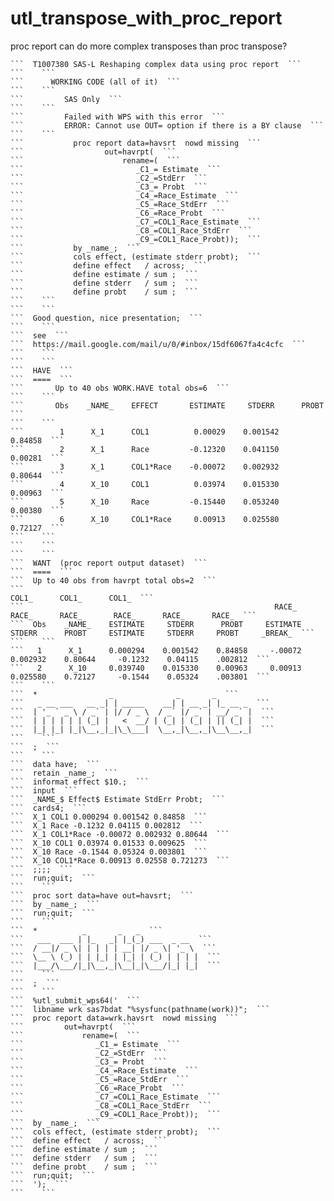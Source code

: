 # utl_transpose_with_proc_report
proc report can do more complex transposes than proc transpose?

    ```  T1007380 SAS-L Reshaping complex data using proc report  ```
    ```    ```
    ```      WORKING CODE (all of it)  ```
    ```    ```
    ```         SAS Only  ```
    ```    ```
    ```         Failed with WPS with this error  ```
    ```         ERROR: Cannot use OUT= option if there is a BY clause  ```
    ```    ```
    ```           proc report data=havsrt  nowd missing  ```
    ```                  out=havrpt(  ```
    ```                      rename=(  ```
    ```                         _C1_= Estimate  ```
    ```                         _C2_=StdErr  ```
    ```                         _C3_= Probt  ```
    ```                         _C4_=Race_Estimate  ```
    ```                         _C5_=Race_StdErr  ```
    ```                         _C6_=Race_Probt  ```
    ```                         _C7_=COL1_Race_Estimate  ```
    ```                         _C8_=COL1_Race_StdErr  ```
    ```                         _C9_=COL1_Race_Probt));  ```
    ```           by _name_;  ```
    ```           cols effect, (estimate stderr probt);  ```
    ```           define effect   / across;  ```
    ```           define estimate / sum ;  ```
    ```           define stderr   / sum ;  ```
    ```           define probt    / sum ;  ```
    ```    ```
    ```    ```
    ```  Good question, nice presentation;  ```
    ```    ```
    ```  see  ```
    ```  https://mail.google.com/mail/u/0/#inbox/15df6067fa4c4cfc  ```
    ```    ```
    ```    ```
    ```  HAVE  ```
    ```  ====  ```
    ```       Up to 40 obs WORK.HAVE total obs=6  ```
    ```    ```
    ```       Obs    _NAME_    EFFECT       ESTIMATE     STDERR      PROBT  ```
    ```    ```
    ```        1      X_1      COL1          0.00029    0.001542    0.84858  ```
    ```        2      X_1      Race         -0.12320    0.041150    0.00281  ```
    ```        3      X_1      COL1*Race    -0.00072    0.002932    0.80644  ```
    ```        4      X_10     COL1          0.03974    0.015330    0.00963  ```
    ```        5      X_10     Race         -0.15440    0.053240    0.00380  ```
    ```        6      X_10     COL1*Race     0.00913    0.025580    0.72127  ```
    ```    ```
    ```    ```
    ```    ```
    ```  WANT  (proc report output dataset)  ```
    ```  ====  ```
    ```  Up to 40 obs from havrpt total obs=2  ```
    ```                                                                                           COL1_      COL1_      COL1_  ```
    ```                                                        RACE_       RACE_      RACE_       RACE_      RACE_      RACE_  ```
    ```  Obs    _NAME_    ESTIMATE     STDERR      PROBT     ESTIMATE     STDERR      PROBT     ESTIMATE     STDERR     PROBT     _BREAK_  ```
    ```    ```
    ```   1      X_1      0.000294    0.001542    0.84858     -.00072    0.002932    0.80644     -0.1232    0.04115    .002812  ```
    ```   2      X_10     0.039740    0.015330    0.00963     0.00913    0.025580    0.72127     -0.1544    0.05324    .003801  ```
    ```    ```
    ```  *                _              _       _  ```
    ```   _ __ ___   __ _| | _____    __| | __ _| |_ __ _  ```
    ```  | '_ ` _ \ / _` | |/ / _ \  / _` |/ _` | __/ _` |  ```
    ```  | | | | | | (_| |   <  __/ | (_| | (_| | || (_| |  ```
    ```  |_| |_| |_|\__,_|_|\_\___|  \__,_|\__,_|\__\__,_|  ```
    ```    ```
    ```  ;  ```
    ```    ```
    ```  data have;  ```
    ```  retain _name_;  ```
    ```  informat effect $10.;  ```
    ```  input  ```
    ```  _NAME_$ Effect$ Estimate StdErr Probt;  ```
    ```  cards4;  ```
    ```  X_1 COL1 0.000294 0.001542 0.84858  ```
    ```  X_1 Race -0.1232 0.04115 0.002812  ```
    ```  X_1 COL1*Race -0.00072 0.002932 0.80644  ```
    ```  X_10 COL1 0.03974 0.01533 0.009625  ```
    ```  X_10 Race -0.1544 0.05324 0.003801  ```
    ```  X_10 COL1*Race 0.00913 0.02558 0.721273  ```
    ```  ;;;;  ```
    ```  run;quit;  ```
    ```    ```
    ```  proc sort data=have out=havsrt;  ```
    ```  by _name_;  ```
    ```  run;quit;  ```
    ```    ```
    ```  *          _       _   _  ```
    ```   ___  ___ | |_   _| |_(_) ___  _ __  ```
    ```  / __|/ _ \| | | | | __| |/ _ \| '_ \  ```
    ```  \__ \ (_) | | |_| | |_| | (_) | | | |  ```
    ```  |___/\___/|_|\__,_|\__|_|\___/|_| |_|  ```
    ```    ```
    ```  ;  ```
    ```    ```
    ```  %utl_submit_wps64('  ```
    ```  libname wrk sas7bdat "%sysfunc(pathname(work))";  ```
    ```  proc report data=wrk.havsrt  nowd missing  ```
    ```         out=havrpt(  ```
    ```             rename=(  ```
    ```                _C1_= Estimate  ```
    ```                _C2_=StdErr  ```
    ```                _C3_= Probt  ```
    ```                _C4_=Race_Estimate  ```
    ```                _C5_=Race_StdErr  ```
    ```                _C6_=Race_Probt  ```
    ```                _C7_=COL1_Race_Estimate  ```
    ```                _C8_=COL1_Race_StdErr  ```
    ```                _C9_=COL1_Race_Probt));  ```
    ```  by _name_;  ```
    ```  cols effect, (estimate stderr probt);  ```
    ```  define effect   / across;  ```
    ```  define estimate / sum ;  ```
    ```  define stderr   / sum ;  ```
    ```  define probt    / sum ;  ```
    ```  run;quit;  ```
    ```  ');  ```
    ```    ```
